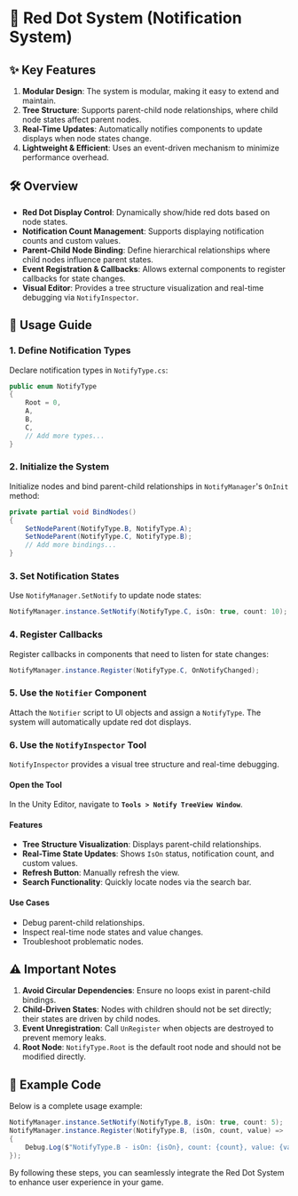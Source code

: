 # 🔴 Red Dot System (Notification System)

## ✨ Key Features

1. **Modular Design**: The system is modular, making it easy to extend and maintain.
2. **Tree Structure**: Supports parent-child node relationships, where child node states affect parent nodes.
3. **Real-Time Updates**: Automatically notifies components to update displays when node states change.
4. **Lightweight & Efficient**: Uses an event-driven mechanism to minimize performance overhead.

## 🛠 Overview

- **Red Dot Display Control**: Dynamically show/hide red dots based on node states.
- **Notification Count Management**: Supports displaying notification counts and custom values.
- **Parent-Child Node Binding**: Define hierarchical relationships where child nodes influence parent states.
- **Event Registration & Callbacks**: Allows external components to register callbacks for state changes.
- **Visual Editor**: Provides a tree structure visualization and real-time debugging via `NotifyInspector`.

## 📖 Usage Guide

### 1. Define Notification Types
Declare notification types in `NotifyType.cs`:
```csharp  
public enum NotifyType  
{  
    Root = 0,  
    A,  
    B,  
    C,  
    // Add more types...  
}  
```  

### 2. Initialize the System
Initialize nodes and bind parent-child relationships in `NotifyManager`'s `OnInit` method:
```csharp  
private partial void BindNodes()  
{  
    SetNodeParent(NotifyType.B, NotifyType.A);  
    SetNodeParent(NotifyType.C, NotifyType.B);  
    // Add more bindings...  
}  
```  

### 3. Set Notification States
Use `NotifyManager.SetNotify` to update node states:
```csharp  
NotifyManager.instance.SetNotify(NotifyType.C, isOn: true, count: 10);  
```  

### 4. Register Callbacks
Register callbacks in components that need to listen for state changes:
```csharp  
NotifyManager.instance.Register(NotifyType.C, OnNotifyChanged);  
```  

### 5. Use the `Notifier` Component
Attach the `Notifier` script to UI objects and assign a `NotifyType`. The system will automatically update red dot displays.

### 6. Use the `NotifyInspector` Tool
`NotifyInspector` provides a visual tree structure and real-time debugging.

#### Open the Tool
In the Unity Editor, navigate to **`Tools > Notify TreeView Window`**.

#### Features
- **Tree Structure Visualization**: Displays parent-child relationships.
- **Real-Time State Updates**: Shows `IsOn` status, notification count, and custom values.
- **Refresh Button**: Manually refresh the view.
- **Search Functionality**: Quickly locate nodes via the search bar.

#### Use Cases
- Debug parent-child relationships.
- Inspect real-time node states and value changes.
- Troubleshoot problematic nodes.

## ⚠ Important Notes

1. **Avoid Circular Dependencies**: Ensure no loops exist in parent-child bindings.
2. **Child-Driven States**: Nodes with children should not be set directly; their states are driven by child nodes.
3. **Event Unregistration**: Call `UnRegister` when objects are destroyed to prevent memory leaks.
4. **Root Node**: `NotifyType.Root` is the default root node and should not be modified directly.

## 🎯 Example Code

Below is a complete usage example:
```csharp  
NotifyManager.instance.SetNotify(NotifyType.B, isOn: true, count: 5);  
NotifyManager.instance.Register(NotifyType.B, (isOn, count, value) =>  
{  
    Debug.Log($"NotifyType.B - isOn: {isOn}, count: {count}, value: {value}");  
});  
```  

By following these steps, you can seamlessly integrate the Red Dot System to enhance user experience in your game.